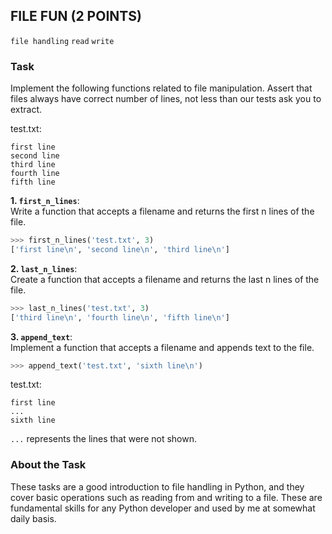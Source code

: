 ## FILE FUN (2 POINTS)

`file handling` `read` `write`

### Task

Implement the following functions related to file manipulation.
Assert that files always have correct number of lines, not less
than our tests ask you to extract.

test.txt:
```plaintext
first line
second line
third line
fourth line
fifth line
```

**1. `first_n_lines`**:  
Write a function that accepts a filename and returns the first n lines of the file.

```python
>>> first_n_lines('test.txt', 3)
['first line\n', 'second line\n', 'third line\n']
```

**2. `last_n_lines`**:  
Create a function that accepts a filename and returns the last n lines of the file.

```python
>>> last_n_lines('test.txt', 3)
['third line\n', 'fourth line\n', 'fifth line\n']
```

**3. `append_text`**:  
Implement a function that accepts a filename and appends text to the file.

```python
>>> append_text('test.txt', 'sixth line\n')
```

test.txt:
```plaintext
first line
...
sixth line
```
`...` represents the lines that were not shown.

### About the Task

These tasks are a good introduction to file handling in Python, and they cover basic operations such as reading from and writing to a file. These are fundamental skills for any Python developer and used by me at somewhat daily basis.
